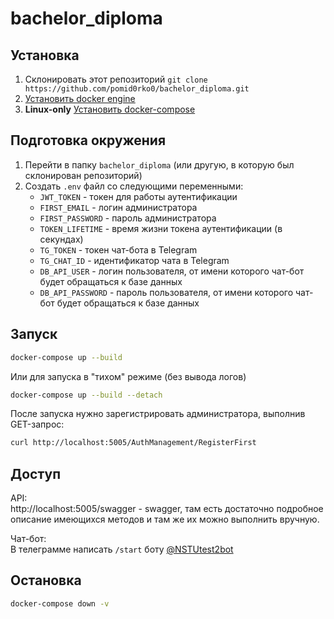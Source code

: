 # bachelor_diploma

## Установка

1. Склонировать этот репозиторий `git clone https://github.com/pomid0rko0/bachelor_diploma.git`
2. [Установить docker engine](https://docs.docker.com/engine/install/ubuntu/)
3. **Linux-only** [Установить docker-compose](https://docs.docker.com/compose/install/)

## Подготовка окружения

1. Перейти в папку `bachelor_diploma` (или другую, в которую был склонирован репозиторий)
2. Создать `.env` файл со следующими переменными:
   - `JWT_TOKEN` - токен для работы аутентификации
   - `FIRST_EMAIL` - логин администратора
   - `FIRST_PASSWORD` - пароль администратора
   - `TOKEN_LIFETIME` - время жизни токена аутентификации (в секундах)
   - `TG_TOKEN` - токен чат-бота в Telegram
   - `TG_CHAT_ID` - идентификатор чата в Telegram
   - `DB_API_USER` - логин пользователя, от имени которого чат-бот будет обращаться к базе данных
   - `DB_API_PASSWORD` - пароль пользователя, от имени которого чат-бот будет обращаться к базе данных

## Запуск

```bash
docker-compose up --build
```

Или для запуска в "тихом" режиме (без вывода логов)

```bash
docker-compose up --build --detach
```

После запуска нужно зарегистрировать администратора, выполнив GET-запрос:

```bash
curl http://localhost:5005/AuthManagement/RegisterFirst
```

## Доступ

API:  
http://localhost:5005/swagger - swagger, там есть достаточно подробное описание имеющихся методов и там же их можно выполнить вручную.

Чат-бот:  
В телеграмме написать `/start` боту [@NSTUtest2bot](https://t.me/NSTUtest2bot)

## Остановка

```bash
docker-compose down -v
```
